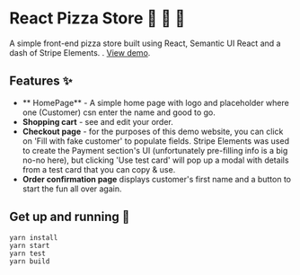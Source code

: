 # React Pizza Store 🍕 🍕 🍕

A simple front-end pizza store built using React, Semantic UI React and a dash of Stripe Elements. . [View demo]().

## Features ✨

* ** HomePage** - A simple home page with logo and placeholder where one (Customer) csn enter the name and good to go.
* **Shopping cart** - see and edit your order.
* **Checkout page** - for the purposes of this demo website, you can click on 'Fill with fake customer' to populate fields. Stripe Elements was used to create the Payment section's UI (unfortunately pre-filling info is a big no-no here), but clicking 'Use test card' will pop up a modal with details from a test card that you can copy & use.
* **Order confirmation page** displays customer's first name and a button to start the fun all over again.




## Get up and running 🚀

    yarn install
    yarn start
    yarn test
    yarn build
